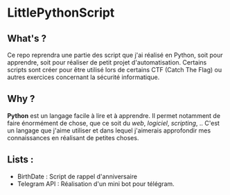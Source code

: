 # LittlePythonScript

## What's ? 
Ce repo reprendra une partie des script que j'ai réalisé en Python, soit pour apprendre, soit pour réaliser de petit projet d'automatisation. 
Certains scripts sont créer pour être utilisé lors de certains CTF (Catch The Flag) ou autres exercices concernant la sécurité informatique. 

## Why ?
**Python** est un langage facile à lire et à apprendre. Il permet notamment de faire énormément de chose, que ce soit du *web*, *logiciel*, *scripting*, .. C'est un langage que j'aime utiliser et dans lequel j'aimerais approfondir mes connaissances en réalisant de petites choses. 

## Lists :
- BirthDate : Script de rappel d'anniversaire
- Telegram API : Réalisation d'un mini bot pour télégram.
